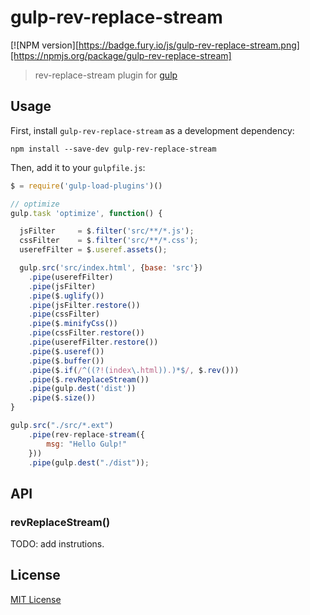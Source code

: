 # gulp-rev-replace-stream
[![NPM version][https://badge.fury.io/js/gulp-rev-replace-stream.png][https://npmjs.org/package/gulp-rev-replace-stream]

> rev-replace-stream plugin for [gulp](https://github.com/wearefractal/gulp)

## Usage

First, install `gulp-rev-replace-stream` as a development dependency:

```shell
npm install --save-dev gulp-rev-replace-stream
```

Then, add it to your `gulpfile.js`:

```javascript
$ = require('gulp-load-plugins')()

// optimize
gulp.task 'optimize', function() {

  jsFilter     = $.filter('src/**/*.js');
  cssFilter    = $.filter('src/**/*.css');
  userefFilter = $.useref.assets();

  gulp.src('src/index.html', {base: 'src'})
    .pipe(userefFilter)
    .pipe(jsFilter)
    .pipe($.uglify())
    .pipe(jsFilter.restore())
    .pipe(cssFilter)
    .pipe($.minifyCss())
    .pipe(cssFilter.restore())
    .pipe(userefFilter.restore())
    .pipe($.useref())
    .pipe($.buffer())
    .pipe($.if(/^((?!(index\.html)).)*$/, $.rev()))
    .pipe($.revReplaceStream())
    .pipe(gulp.dest('dist'))
    .pipe($.size())
}

gulp.src("./src/*.ext")
	.pipe(rev-replace-stream({
		msg: "Hello Gulp!"
	}))
	.pipe(gulp.dest("./dist"));
```

## API

### revReplaceStream()

TODO: add instrutions.

## License

[MIT License](http://en.wikipedia.org/wiki/MIT_License)
